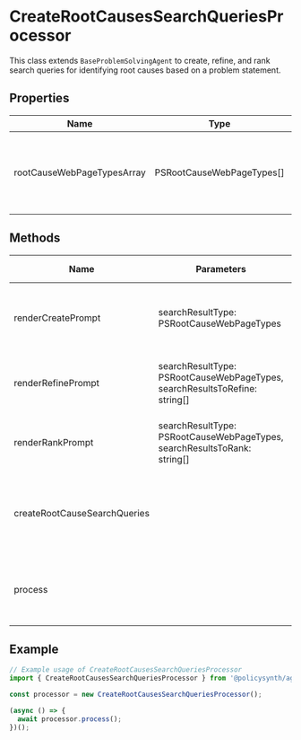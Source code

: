 # CreateRootCausesSearchQueriesProcessor

This class extends `BaseProblemSolvingAgent` to create, refine, and rank search queries for identifying root causes based on a problem statement.

## Properties

| Name                          | Type                                      | Description |
|-------------------------------|-------------------------------------------|-------------|
| rootCauseWebPageTypesArray    | PSRootCauseWebPageTypes[]                 | Static array containing types of web pages related to root causes. |

## Methods

| Name                        | Parameters                                                              | Return Type | Description |
|-----------------------------|-------------------------------------------------------------------------|-------------|-------------|
| renderCreatePrompt          | searchResultType: PSRootCauseWebPageTypes                               | Promise     | Generates a prompt for creating high quality search queries. |
| renderRefinePrompt          | searchResultType: PSRootCauseWebPageTypes, searchResultsToRefine: string[] | Promise     | Generates a prompt for refining search queries. |
| renderRankPrompt            | searchResultType: PSRootCauseWebPageTypes, searchResultsToRank: string[] | Promise     | Generates a prompt for ranking search queries. |
| createRootCauseSearchQueries |                                                                         | Promise     | Creates, refines, and ranks search queries for root causes. |
| process                     |                                                                         | Promise     | Processes the creation of root cause search queries. |

## Example

```javascript
// Example usage of CreateRootCausesSearchQueriesProcessor
import { CreateRootCausesSearchQueriesProcessor } from '@policysynth/agents/problems/create/createRootCauseSearchQueries.js';

const processor = new CreateRootCausesSearchQueriesProcessor();

(async () => {
  await processor.process();
})();
```